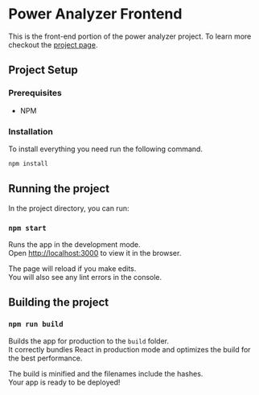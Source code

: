 # Power Analyzer Frontend
This is the front-end portion of the power analyzer project. To learn more checkout the [project page](https://power-analyzer.github.io). 

## Project Setup
### Prerequisites
- NPM
### Installation
To install everything you need run the following command. 
```bash
npm install
```


## Running the project

In the project directory, you can run:

### `npm start`

Runs the app in the development mode.<br>
Open [http://localhost:3000](http://localhost:3000) to view it in the browser.

The page will reload if you make edits.<br>
You will also see any lint errors in the console.

## Building the project
### `npm run build`

Builds the app for production to the `build` folder.<br>
It correctly bundles React in production mode and optimizes the build for the best performance.

The build is minified and the filenames include the hashes.<br>
Your app is ready to be deployed!
